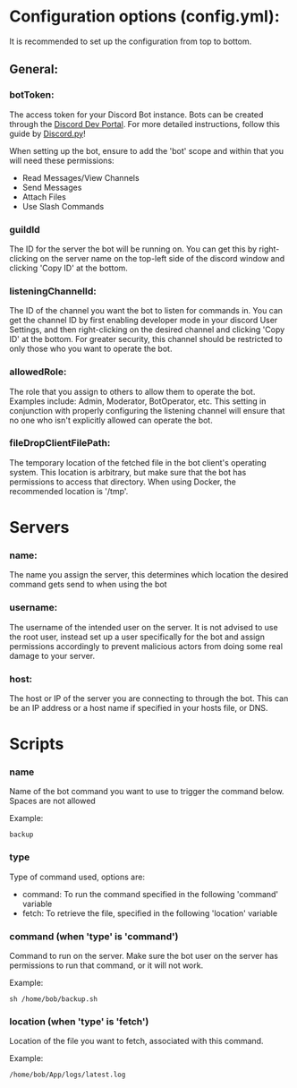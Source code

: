 # Configuration options (config.yml):

It is recommended to set up the configuration from top to bottom.

## General:

### botToken:
The access token for your Discord Bot instance. Bots can be created through the
[Discord Dev Portal](https://discord.com/developers/). For more detailed instructions,
follow this guide by [Discord.py](https://discordpy.readthedocs.io/en/stable/discord.html)!

When setting up the bot, ensure to add the 'bot' scope and within that you will need these permissions:
- Read Messages/View Channels
- Send Messages
- Attach Files
- Use Slash Commands

### guildId
The ID for the server the bot will be running on. You can get this by right-clicking on the server
name on the top-left side of the discord window and clicking 'Copy ID' at the bottom.

### listeningChannelId:
The ID of the channel you want the bot to listen for commands in. You can get the channel ID
by first enabling developer mode in your discord User Settings, and then right-clicking on the
desired channel and clicking 'Copy ID' at the bottom. For greater security, this channel should 
be restricted to only those who you want to operate the bot.

### allowedRole:
The role that you assign to others to allow them to operate the bot. Examples include: Admin,
Moderator, BotOperator, etc. This setting in conjunction with properly configuring the listening
channel will ensure that no one who isn't explicitly allowed can operate the bot.

### fileDropClientFilePath:
The temporary location of the fetched file in the bot client's operating system. This location
is arbitrary, but make sure that the bot has permissions to access that directory. When using Docker,
the recommended location is '/tmp'.

# Servers

### name:
The name you assign the server, this determines which location the desired command gets send to when using the bot

### username:
The username of the intended user on the server. It is not advised to use the root user, instead
set up a user specifically for the bot and assign permissions accordingly to prevent malicious actors
from doing some real damage to your server.

### host:
The host or IP of the server you are connecting to through the bot. This can be an IP address
or a host name if specified in your hosts file, or DNS.



# Scripts

### name
Name of the bot command you want to use to trigger the command below. Spaces are not allowed

Example:

    backup

### type
Type of command used, options are:
- command: To run the command specified in the following 'command' variable
- fetch: To retrieve the file, specified in the following 'location' variable

### command (when 'type' is 'command')
Command to run on the server. Make sure the bot user on the server has
permissions to run that command, or it will not work.

Example:

    sh /home/bob/backup.sh

### location (when 'type' is 'fetch')
Location of the file you want to fetch, associated with this command.

Example:

    /home/bob/App/logs/latest.log
